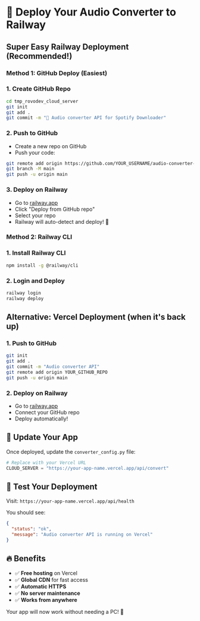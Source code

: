 # 🚀 Deploy Your Audio Converter to Railway

## Super Easy Railway Deployment (Recommended!)

### Method 1: GitHub Deploy (Easiest)

### 1. Create GitHub Repo
```bash
cd tmp_rovodev_cloud_server
git init
git add .
git commit -m "🎵 Audio converter API for Spotify Downloader"
```

### 2. Push to GitHub
- Create a new repo on GitHub
- Push your code:
```bash
git remote add origin https://github.com/YOUR_USERNAME/audio-converter-api.git
git branch -M main
git push -u origin main
```

### 3. Deploy on Railway
- Go to [railway.app](https://railway.app)
- Click "Deploy from GitHub repo"
- Select your repo
- Railway will auto-detect and deploy! 🚀

### Method 2: Railway CLI

### 1. Install Railway CLI
```bash
npm install -g @railway/cli
```

### 2. Login and Deploy
```bash
railway login
railway deploy
```

## Alternative: Vercel Deployment (when it's back up)

### 1. Push to GitHub
```bash
git init
git add .
git commit -m "Audio converter API"
git remote add origin YOUR_GITHUB_REPO
git push -u origin main
```

### 2. Deploy on Railway
- Go to [railway.app](https://railway.app)
- Connect your GitHub repo
- Deploy automatically!

## 🎯 Update Your App

Once deployed, update the `converter_config.py` file:

```python
# Replace with your Vercel URL
CLOUD_SERVER = "https://your-app-name.vercel.app/api/convert"
```

## 🧪 Test Your Deployment

Visit: `https://your-app-name.vercel.app/api/health`

You should see:
```json
{
  "status": "ok",
  "message": "Audio converter API is running on Vercel"
}
```

## 🔥 Benefits

- ✅ **Free hosting** on Vercel
- ✅ **Global CDN** for fast access
- ✅ **Automatic HTTPS**
- ✅ **No server maintenance**
- ✅ **Works from anywhere**

Your app will now work without needing a PC! 🎉